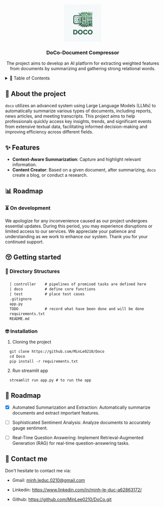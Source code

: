 <!-- PROJECT LOGO -->
<br />
<div align="center">
  <a href="https://github.com/MinLee0210/doco.git">
    <img src="./static/doco_logo.jpeg" alt="Logo" width="120" height="120">
  </a>

<h3 align="center">DoCo-Document Compressor</h3>

  <p align="center">
    The project aims to develop an AI platform for extracting weighted features from documents by summarizing and gathering strong relational words.
    <br/>
  </p>
</div>

<!-- TABLE OF CONTENTS -->
<details>
  <summary>📃 Table of Contents</summary>
  <ol>
    <li>
      <a href="#about-the-project">About The Project</a>
    </li>
    <li>
      <a href="#features">Features</a>
    </li>
    <li>
      <a href="#roadmap">Roadmap</a>
    </li>
    <li>
      <a href="#getting-started">Getting Started</a>
      <ul>
        <li><a href="#directory-structures">Directory Structures</a></li>
        <li><a href="#prerequisites">Prerequisites</a></li>
      </ul>
    </li>
    <li><a href="#roadmap">Roadmap</a></li>
    <li><a href="#contact">Contact</a></li>
  </ol>
</details>

<div id='about-the-project'><h2>👀 About the project </h2></div>

`doco` utilizes an advanced system using Large Language Models (LLMs) to automatically summarize various types of documents, including reports, news articles, and meeting transcripts. This project aims to help professionals quickly access key insights, trends, and significant events from extensive textual data, facilitating informed decision-making and improving efficiency across different fields.

<div id=features><h2>✨ Features</h2></div>

+ **Context-Aware Summarization**: Capture and highlight relevant information.
+ **Content Creator**: Based on a given document, after summarizing, `doco` create a blog, or conduct a research.

<div id=''><h2>📊 Roadmap</h2></div>
<h3>⏳ On development</h3>

We apologize for any inconvenience caused as our project undergoes essential updates. During this period, you may experience disruptions or limited access to our services. We appreciate your patience and understanding as we work to enhance our system. Thank you for your continued support.

<div id='getting-started'><h2>😚 Getting started </h2></div>
<div id='directory-structures'><h3>📁 Directory Structures<h3></div>

```
  | controller    # pipelines of promised tasks are defined here
  | doco          # define core functions
  | test          # place test cases
  .gitignore
  app.py
  TODO            # record what have been done and will be done
  requirements.txt
  README.md
```

<div id='installation'> <h3>🤓 Installation</h3></div>

1. Cloning the project
```
  git clone https://github.com/MinLe0210/Doco
  cd Doco
  pip install -r requirements.txt
```
2. Run streamlit app
```
  streamlit run app.py # to run the app
```

<div id='roadmap'><h2>🎯 Roadmap</h2></div>

- [x] Automated Summarization and Extraction: Automatically summarize documents and extract important features.

- [ ] Sophisticated Sentiment Analysis: Analyze documents to accurately gauge sentiment.

- [ ] Real-Time Question Answering: Implement Retrieval-Augmented Generation (RAG) for real-time question-answering tasks.


<div id='contact'><h2>📨 Contact me</h2></div>
Don't hesitate to contact me via: 

+ Gmail: minh.leduc.0210@gmail.com

+ Linkedin: https://www.linkedin.com/in/minh-le-duc-a62863172/

+ Github: https://github.com/MinLee0210/DoCo.git
